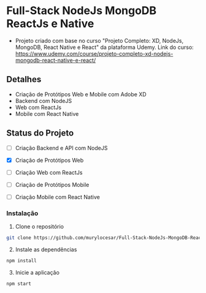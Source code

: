
# Full-Stack NodeJs MongoDB ReactJs e Native
* Projeto criado com base no curso "Projeto Completo: XD, NodeJs, MongoDB, React Native e React" da plataforma Udemy.
Link do curso:
https://www.udemy.com/course/projeto-completo-xd-nodejs-mongodb-react-native-e-react/


## Detalhes

* Criação de Protótipos Web e Mobile com Adobe XD
* Backend com NodeJS
* Web com ReactJs
* Mobile com React Native


## Status do Projeto

- [ ] Criação Backend e API com NodeJS
- [x] Criação de Protótipos Web
- [ ] Criação Web com ReactJs
- [ ] Criação de Protótipos Mobile 
- [ ] Criação Mobile com React Native


### Instalação
1. Clone o repositório
```bash
git clone https://github.com/murylocesar/Full-Stack-NodeJs-MongoDB-ReactJs-e-Native.git
```

2. Instale as dependências
```bash
npm install
```

3. Inicie a aplicação
```bash
npm start
```